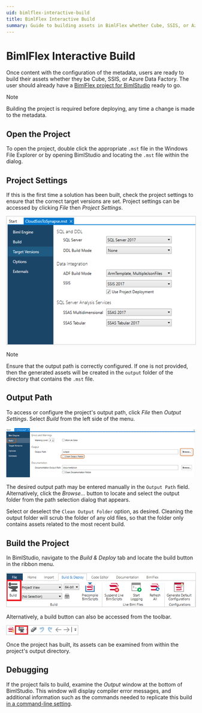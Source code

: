```yaml
---
uid: bimlflex-interactive-build
title: BimlFlex Interactive Build
summary: Guide to building assets in BimlFlex whether Cube, SSIS, or Azure Data Factory
---
```

# BimlFlex Interactive Build

Once content with the configuration of the metadata, users are ready to build their assets whether they be Cube, SSIS, or Azure Data Factory. The user should already have a [BimlFlex project for BimlStudio](xref:bimlflex-setup-bimlstudio-project) ready to go.

>[!NOTE]
> Building the project is required before deploying, any time a change is made to the metadata.

## Open the Project

To open the project, double click the appropriate `.mst` file in the Windows File Explorer or by opening BimlStudio and locating the `.mst` file within the dialog.

## Project Settings

If this is the first time a solution has been built, check the project settings to ensure that the correct target versions are set.
Project settings can be accessed by clicking *File* then *Project Settings*. 

<img 
    src="images/targetversionsettings.png" 
    style="border: 1px solid #CCC;" 
    title="Apply Data Type Mappings Dialog Box" 
/>

>[!NOTE]
> Ensure that the output path is correctly configured. If one is not provided, then the generated assets will be created in the `output` folder of the directory that contains the `.mst` file.

## Output Path

To access or configure the project's output path, click *File* then *Output Settings*. Select *Build* from the left side of the menu.

![BimlStudio - Output Path Selection](images/bs-build-output-path.png "BimlStudio - Output Path Selection")

The desired output path may be entered manually in the `Output Path` field.
Alternatively, click the *Browse...* button to locate and select the output folder from the path selection dialog that appears.

Select or deselect the `Clean Output Folder` option, as desired.
Cleaning the output folder will scrub the folder of any old files, so that the folder only contains assets related to the most recent build.

## Build the Project

In BimlStudio, navigate to the *Build & Deploy* tab and locate the build button in the ribbon menu.

<img 
    src="images/mainbuild.png"
    style="border: 1px solid #CCC;"
    title="Apply Data Type Mappings Dialog Box"
/>

Alternatively, a build button can also be accessed from the toolbar.

<img 
    src="images/toolbarbuild.png"
    style="border: 1px solid #CCC;"
    title="Apply Data Type Mappings Dialog Box"
/>

Once the project has built, its assets can be examined from within the project's output directory.

## Debugging

If the project fails to build, examine the *Output* window at the bottom of BimlStudio.
This window will display compiler error messages, and additional information such as the commands needed to replicate this build [in a command-line setting](xref:bimlflex-command-line-build).
